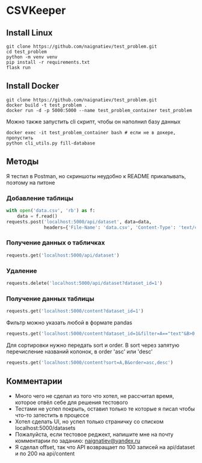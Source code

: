 # CSVKeeper

## Install Linux
```shell
git clone https://github.com/naignatiev/test_problem.git
cd test_problem
python -m venv venv
pip install -r requirements.txt
flask run
```

## Install Docker
```shell
git clone https://github.com/naignatiev/test_problem.git
docker build -t test_problem .
docker run -d -p 5000:5000 --name test_problem_container test_problem
```
Можно также запустить cli скрипт, чтобы он наполнил базу данных
```shell
docker exec -it test_problem_container bash # если не в докере, пропустить
python cli_utils.py fill-database
```
## Методы
Я тестил в Postman, но скриншоты неудобно к README прикалывать, поэтому на питоне

### Добавление таблицы
```python
with open('data.csv', 'rb') as f:
    data = f.read()
requests.post('localhost:5000/api/dataset', data=data,
              headers={'File-Name': 'data.csv', 'Content-Type': 'text/csv'})
```

### Получение данных о табличках
```python
requests.get('localhost:5000/api/dataset')
```

### Удаление
```python
requests.delete('localhost:5000/api/dataset?dataset_id=1')
```

### Получение данных таблицы
```python
requests.get('localhost:5000/content?dataset_id=1')
```
Фильтр можно указать любой в формате pandas
```python
requests.get('localhost:5000/content?dataset_id=1&filter=A=="text"&B>0')
```
Для сортировки нужно передать sort и order. В sort через запятую перечисление названий колонок, в order 'asc' или 'desc'
```python
requests.get('localhost:5000/content?sort=A,B&order=asc,desc')
```

## Комментарии
* Много чего не сделал из того что хотел, не рассчитал время, которое отвёл себе для решения тестового
* Тестами не успел покрыть, оставил только те которые я писал чтобы что-то затестить в процессе
* Хотел сделать UI, но успел только страничку со списком localhost:5000/datasets 
* Пожалуйста, если тестовое реджект, напишите мне на почту комментарии по заданию: naignatiev@yandex.ru
* Я сделал offset, так что API возвращает по 100 записей на api/dataset и по 200 на api/content
